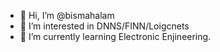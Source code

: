 - 👋 Hi, I’m @bismahalam
- 👀 I’m interested in DNNS/FINN/Loigcnets
- 🌱 I’m currently learning Electronic Enjineering.

<!---
bismahalam/bismahalam is a ✨ special ✨ repository because its `README.md` (this file) appears on your GitHub profile.
You can click the Preview link to take a look at your changes.
--->
